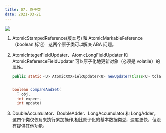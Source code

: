 ```yaml
---
title: 07. 原子类
date: 2021-03-21
---
```




![](https://static001.geekbang.org/resource/image/00/4a/007a32583fbf519469462fe61805eb4a.png)

1. AtomicStampedReference(版本号) 和 AtomicMarkableReference（boolean 标记） 这两个原子类可以解决 ABA 问题。

2. AtomicIntegerFieldUpdater、AtomicLongFieldUpdater 和 AtomicReferenceFieldUpdater 可以原子化地更新对象（必须是 volatile）的属性。

   ```java
   public static <U> AtomicXXXFieldUpdater<U> newUpdater(Class<U> tclass, String fieldName){...}
   
   
   boolean compareAndSet(
     T obj, 
     int expect, 
     int update)
   ```

3. DoubleAccumulator、DoubleAdder、LongAccumulator 和 LongAdder，这四个类仅仅用来执行累加操作,相比原子化的基本数据类型，速度更快，但没有提供其他功能。